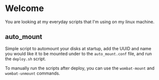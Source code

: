 # Welcome

You are looking at my everyday scripts that I'm using on my linux machine.

## auto_mount

Simple script to automount your disks at startup, add the UUID and name you would like it to be mounted under to the `auto_mount.conf` file, and run the `deploy.sh` script.

To manually run the scripts after deploy, you can use the `wombat-mount` and `wombat-unmount` commands. 
